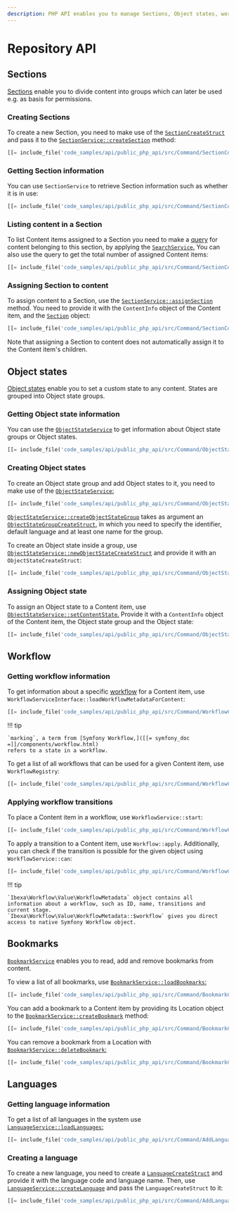 ```yaml
---
description: PHP API enables you to manage Sections, Object states, workflows, bookmarks and languages in the system.
---
```


# Repository API

## Sections

[Sections](admin_panel.md#sections) enable you to divide content into groups
which can later be used e.g. as basis for permissions.

### Creating Sections

To create a new Section, you need to make use of the [`SectionCreateStruct`](https://github.com/ibexa/core/blob/main/src/contracts/Repository/Values/Content/SectionCreateStruct.php)
and pass it to the [`SectionService::createSection`](https://github.com/ibexa/core/blob/main/src/contracts/Repository/SectionService.php#L32) method:

``` php 
[[= include_file('code_samples/api/public_php_api/src/Command/SectionCommand.php', 58, 62) =]]
```

### Getting Section information

You can use `SectionService` to retrieve Section information such as whether it is in use:

``` php
[[= include_file('code_samples/api/public_php_api/src/Command/SectionCommand.php', 76, 80) =]]
```

### Listing content in a Section

To list Content items assigned to a Section you need to make a [query](search_api.md)
for content belonging to this section, by applying the [`SearchService`.](https://github.com/ibexa/core/blob/main/src/contracts/Repository/SearchService.php)
You can also use the query to get the total number of assigned Content items:

``` php
[[= include_file('code_samples/api/public_php_api/src/Command/SectionCommand.php', 69, 75) =]][[= include_file('code_samples/api/public_php_api/src/Command/SectionCommand.php', 82, 85) =]]
```

### Assigning Section to content

To assign content to a Section, use the [`SectionService::assignSection`](https://github.com/ibexa/core/blob/main/src/contracts/Repository/SectionService.php#L110) method.
You need to provide it with the `ContentInfo` object of the Content item,
and the [`Section`](https://github.com/ibexa/core/blob/main/src/contracts/Repository/Values/Content/Section.php) object:

``` php
[[= include_file('code_samples/api/public_php_api/src/Command/SectionCommand.php', 64, 67) =]]
```

Note that assigning a Section to content does not automatically assign it to the Content item's children.

## Object states

[Object states](admin_panel.md#object-states)  enable you to set a custom state to any content.
States are grouped into Object state groups.

### Getting Object state information

You can use the [`ObjectStateService`](https://github.com/ibexa/core/blob/main/src/contracts/Repository/ObjectStateService.php)
to get information about Object state groups or Object states.

``` php
[[= include_file('code_samples/api/public_php_api/src/Command/ObjectStateCommand.php', 48, 53) =]]
```

### Creating Object states

To create an Object state group and add Object states to it,
you need to make use of the [`ObjectStateService`:](https://github.com/ibexa/core/blob/main/src/contracts/Repository/ObjectStateService.php)

``` php
[[= include_file('code_samples/api/public_php_api/src/Command/ObjectStateCommand.php', 57, 61) =]]
```

[`ObjectStateService::createObjectStateGroup`](https://github.com/ibexa/core/blob/main/src/contracts/Repository/ObjectStateService.php#L34)
takes as argument an [`ObjectStateGroupCreateStruct`,](https://github.com/ibexa/core/blob/main/src/contracts/Repository/Values/ObjectState/ObjectStateGroupCreateStruct.php)
in which you need to specify the identifier, default language and at least one name for the group.

To create an Object state inside a group,
use [`ObjectStateService::newObjectStateCreateStruct`](https://github.com/ibexa/core/blob/main/src/contracts/Repository/ObjectStateService.php#L210)
and provide it with an `ObjectStateCreateStruct`:

``` php
[[= include_file('code_samples/api/public_php_api/src/Command/ObjectStateCommand.php', 64, 68) =]]
```

### Assigning Object state

To assign an Object state to a Content item,
use [`ObjectStateService::setContentState`.](https://github.com/ibexa/core/blob/main/src/contracts/Repository/ObjectStateService.php#L180)
Provide it with a `ContentInfo` object of the Content item, the Object state group and the Object state:

``` php
[[= include_file('code_samples/api/public_php_api/src/Command/ObjectStateCommand.php', 78, 83) =]]
```

## Workflow

### Getting workflow information

To get information about a specific [workflow](workflow.md) for a Content item, use `WorkflowServiceInterface::loadWorkflowMetadataForContent`:

``` php
[[= include_file('code_samples/api/public_php_api/src/Command/WorkflowCommand.php', 53, 57) =]]
```

!!! tip

    `marking`, a term from [Symfony Workflow,]([[= symfony_doc =]]/components/workflow.html)
    refers to a state in a workflow.

To get a list of all workflows that can be used for a given Content item, use `WorkflowRegistry`:

``` php
[[= include_file('code_samples/api/public_php_api/src/Command/WorkflowCommand.php', 47, 48) =]]
```

### Applying workflow transitions

To place a Content item in a workflow, use `WorkflowService::start`:

``` php
[[= include_file('code_samples/api/public_php_api/src/Command/WorkflowCommand.php', 52, 53) =]]
```

To apply a transition to a Content item, use `Workflow::apply`.
Additionally, you can check if the transition is possible for the given object using `WorkflowService::can`:

``` php
[[= include_file('code_samples/api/public_php_api/src/Command/WorkflowCommand.php', 59, 62) =]]    }
```

!!! tip

    `Ibexa\Workflow\Value\WorkflowMetadata` object contains all 
    information about a workflow, such as ID, name, transitions and current stage.
    `Ibexa\Workflow\Value\WorkflowMetadata::$workflow` gives you direct 
    access to native Symfony Workflow object.

## Bookmarks

[`BookmarkService`](https://github.com/ibexa/core/blob/main/src/contracts/Repository/BookmarkService.php)
enables you to read, add and remove bookmarks from content.

To view a list of all bookmarks, use [`BookmarkService::loadBookmarks`:](https://github.com/ibexa/core/blob/main/src/contracts/Repository/BookmarkService.php#L54)

``` php
[[= include_file('code_samples/api/public_php_api/src/Command/BookmarkCommand.php', 43, 50) =]]
```

You can add a bookmark to a Content item by providing its Location object
to the [`BookmarkService::createBookmark`](https://github.com/ibexa/core/blob/main/src/contracts/Repository/BookmarkService.php#L31) method:

``` php
[[= include_file('code_samples/api/public_php_api/src/Command/BookmarkCommand.php', 37, 40) =]]
```

You can remove a bookmark from a Location with [`BookmarkService::deleteBookmark`:](https://github.com/ibexa/core/blob/main/src/contracts/Repository/BookmarkService.php#L42)

``` php
[[= include_file('code_samples/api/public_php_api/src/Command/BookmarkCommand.php', 52, 53) =]]
```

## Languages

### Getting language information

To get a list of all languages in the system use [`LanguageService::loadLanguages`:](https://github.com/ibexa/core/blob/main/src/contracts/Repository/LanguageService.php#L79)

``` php
[[= include_file('code_samples/api/public_php_api/src/Command/AddLanguageCommand.php', 37, 42) =]]
```

### Creating a language

To create a new language, you need to create a [`LanguageCreateStruct`](https://github.com/ibexa/core/blob/main/src/contracts/Repository/Values/Content/LanguageCreateStruct.php)
and provide it with the language code and language name.
Then, use [`LanguageService::createLanguage`](https://github.com/ibexa/core/blob/main/src/contracts/Repository/LanguageService.php#L27) and pass the `LanguageCreateStruct` to it:

``` php
[[= include_file('code_samples/api/public_php_api/src/Command/AddLanguageCommand.php', 43, 47) =]]
```
